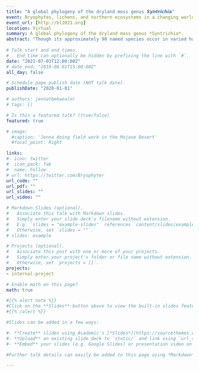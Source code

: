 ```yaml
---
title: "A global phylogeny of the dryland moss genus 𝙎𝙮𝙣𝙩𝙧𝙞𝙘𝙝𝙞𝙖"
event: Bryophytes, lichens, and northern ecosystems in a changing world (BL2021)
event_url: [http://bl2021.org]
location: Virtual
summary: A global phylogeny of the dryland moss genus *Syntrichia*.
abstract: "Though its approximately 90 named species occur in varied habitats worldwide, the moss genus *Syntrichia* is known for its dryland specialists, demonstrating a remarkable amount of variation in life history and ecology. The goal of this study was to understand the higher-level relationships of the genus. We addressed the following questions (1) Is *Syntrichia*, as currently defined, a monophyletic group? (2) What are the closest relatives of *Syntrichia*? (3) What are the major clades within this group? and (4) What can we tell aout its biogeographic history? Our research group is undertaking phylogenetic analyses of *Syntrichia* at several scales; here we report results based on data from a genome skimming approach. We sequenced 608 samples chosen to represent the full biogeographic, morphological, and taxonomic variation in the group. From *de novo* genome assemblies for each sample and from mining NCBI Genbank, we selected a small set of loci: chloroplast *rbc*l, *rps*4, and *trn*L-*trn*F; mitochondrial *nad*5; nuclear rDNA (including ITS regions), and 9 single-copy nuclear loci. Phylogenetic analysis proceeded in two steps using an ML approach (1) analyzing each locus separately to compare gene tree topologies; (2) concatenating all loci into a single matrix to infer the backbone phylogeny. Results include a well-supported *Syntrichia* clade and the discovery of a diverse, primarily Northern Hemisphere clade that includes the *S. ruralis* complex and *S. caninervis* complex and may represent a recent and extensie radiation in ecology and morphology. We also find evidence of a Southern Hemisphere origin with  multiple northward transitions."
 
# Talk start and end times.
#   End time can optionally be hidden by prefixing the line with `#`.
date: "2021-07-03T12:00:00Z"
# date_end: "2019-08-01T15:00:00Z"
all_day: false

# Schedule page publish date (NOT talk date).
publishDate: "2020-01-01"

# authors: jennatbekwealor
# tags: []

# Is this a featured talk? (true/false)
featured: true

# image:
  #caption: 'Jenna doing field work in the Mojave Desert'
  #focal_point: Right

links:
#- icon: twitter
#  icon_pack: fab
#  name: Follow
# url: https://twitter.com/Bryophyter
url_code: ""
url_pdf: ""
url_slides: ""
url_video: ""

# Markdown Slides (optional).
#   Associate this talk with Markdown slides.
#   Simply enter your slide deck's filename without extension.
#   E.g. `slides = "example-slides"` references `content/slides/example-slides.md`.
#   Otherwise, set `slides = ""`.
# slides: example

# Projects (optional).
#   Associate this post with one or more of your projects.
#   Simply enter your project's folder or file name without extension.
#   Otherwise, set `projects = []`.
projects:
- internal-project

# Enable math on this page?
math: true

#{{% alert note %}}
#Click on the **Slides** button above to view the built-in slides feature.
#{{% /alert %}}

#Slides can be added in a few ways:

#- **Create** slides using Academic's [*Slides*](https://sourcethemes.com/academic/docs/managing-content/#create-slides) feature and link using `slides` parameter in the front matter of the talk file
#- **Upload** an existing slide deck to `static/` and link using `url_slides` parameter in the front matter of the talk file
#- **Embed** your slides (e.g. Google Slides) or presentation video on this page using [shortcodes](https://sourcethemes.com/academic/docs/writing-markdown-latex/).

#Further talk details can easily be added to this page using *Markdown* and $\rm \LaTeX$ math code.

---
```


